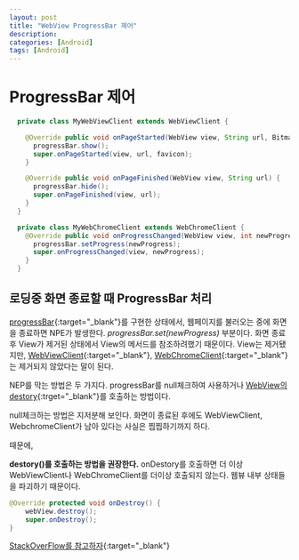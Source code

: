 ```yaml
---
layout: post
title: "WebView ProgressBar 제어"
description: 
categories: [Android]
tags: [Android]
---
```


# ProgressBar 제어

```java
  private class MyWebViewClient extends WebViewClient {

    @Override public void onPageStarted(WebView view, String url, Bitmap favicon) {
      progressBar.show();
      super.onPageStarted(view, url, favicon);
    }

    @Override public void onPageFinished(WebView view, String url) {
      progressBar.hide();
      super.onPageFinished(view, url);
    }
  }

```

```java
  private class MyWebChromeClient extends WebChromeClient {
    @Override public void onProgressChanged(WebView view, int newProgress) {
      progressBar.setProgress(newProgress);
      super.onProgressChanged(view, newProgress);
    }
  }
```

## 로딩중 화면 종료할 때 ProgressBar 처리

[progressBar](https://developer.android.com/reference/android/support/v4/widget/ContentLoadingProgressBar){:target="_blank"}를 구현한 상태에서, 웹페이지를 불러오는 중에 화면을 종료하면 NPE가 발생한다. *progressBar.set(newProgress)* 부분이다. 화면 종료 후 View가 제거된 상태에서 View의 메서드를 참조하려했기 때문이다. View는 제거됐지만, [WebViewClient](https://developer.android.com/reference/android/webkit/WebViewClient){:target="_blank"}, [WebChromeClient](https://developer.android.com/reference/android/webkit/WebChromeClient){:target="_blank"}는 제거되지 않았다는 말이 된다.

NEP를 막는 방법은 두 가지다. progressBar를 null체크하여 사용하거나 [WebView의 destory](https://developer.android.com/reference/android/webkit/WebView#destroy()){:trget="_blank"}를 호출하는 방법이다.

null체크하는 방법은 지저분해 보인다. 화면이 종료된 후에도 WebViewClient, WebchromeClient가 남아 있다는 사실은 찝찝하기까지 하다.

때문에, 

**destory()를 호출하는 방법을 권장한다.** onDestory를 호출하면 더 이상 WebViewClient나 WebChromeClient를 더이상 호출되지 않는다. 웹뷰 내부 상태들을 파괴하기 때문이다.

```java
@Override protected void onDestroy() {
	webView.destroy();
	super.onDestroy();
}
```

[StackOverFlow를 참고하자](https://stackoverflow.com/questions/17418503/destroy-webview-in-android){:target="_blank"}